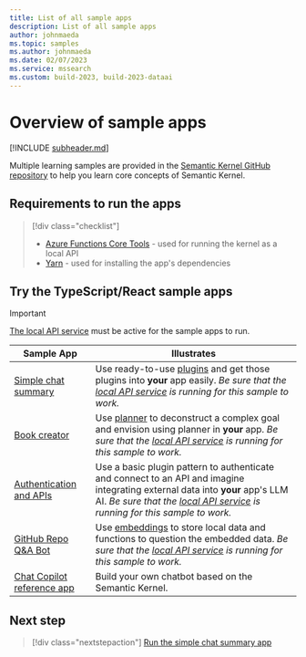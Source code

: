 ```yaml
---
title: List of all sample apps
description: List of all sample apps
author: johnmaeda
ms.topic: samples
ms.author: johnmaeda
ms.date: 02/07/2023
ms.service: mssearch
ms.custom: build-2023, build-2023-dataai
---
```

# Overview of sample apps 

[!INCLUDE [subheader.md](../includes/pat_large.md)]

Multiple learning samples are provided in the [Semantic Kernel GitHub repository](https://github.com/microsoft/semantic-kernel/tree/main/samples) to help you learn core concepts of Semantic Kernel.

## Requirements to run the apps

> [!div class="checklist"]
> * [Azure Functions Core Tools](/azure/azure-functions/functions-run-local) - used for running the kernel as a local API
> * [Yarn](https://yarnpkg.com/getting-started/install) - used for installing the app's dependencies

## Try the TypeScript/React sample apps

> [!IMPORTANT]
> [The local API service](../samples-and-solutions/local-api-service.md) must be active for the sample apps to run.

| Sample App | Illustrates |
|---|---|
| [Simple chat summary](../samples-and-solutions/simple-chat-summary.md) | Use ready-to-use [plugins](../create-plugins/out-of-the-box-plugins.md) and get those plugins into **your** app easily. _Be sure that the [local API service](../samples-and-solutions/local-api-service.md) is running for this sample to work._ |
| [Book creator](../samples-and-solutions/book-creator.md) | Use [planner](../create-chains/planner.md) to deconstruct a complex goal and envision using planner in **your** app. _Be sure that the [local API service](../samples-and-solutions/local-api-service.md) is running for this sample to work._ |
| [Authentication and APIs](../samples-and-solutions/authentication-api.md) | Use a basic plugin pattern to authenticate and connect to an API and imagine integrating external data into **your** app's LLM AI. _Be sure that the [local API service](../samples-and-solutions/local-api-service.md) is running for this sample to work._ |
| [GitHub Repo Q&A Bot](../samples-and-solutions/github-repo-qa-bot.md) | Use [embeddings](../memories/index.md) to store local data and functions to question the embedded data. _Be sure that the [local API service](../samples-and-solutions/local-api-service.md) is running for this sample to work._ |
| [Chat Copilot reference app](../samples-and-solutions/copilot-chat.md) | Build your own chatbot based on the Semantic Kernel. |

## Next step

> [!div class="nextstepaction"]
> [Run the simple chat summary app](../samples-and-solutions/simple-chat-summary.md)
